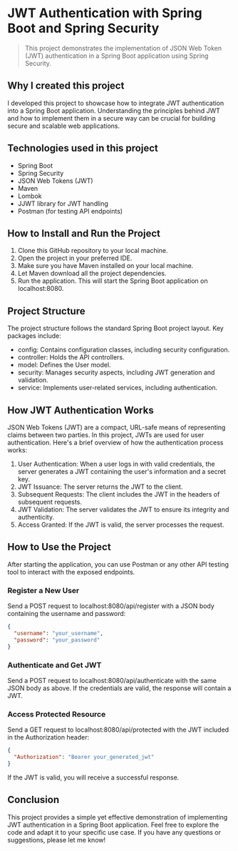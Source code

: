 # JWT Authentication with Spring Boot and Spring Security


> This project demonstrates the implementation of JSON Web Token (JWT) authentication in a Spring Boot application using Spring Security.

## Why I created this project
I developed this project to showcase how to integrate JWT authentication into a Spring Boot application. Understanding the principles behind JWT and how to implement them in a secure way can be crucial for building secure and scalable web applications.

## Technologies used in this project
- Spring Boot
- Spring Security
- JSON Web Tokens (JWT)
- Maven
- Lombok
- JJWT library for JWT handling
- Postman (for testing API endpoints)


## How to Install and Run the Project
1. Clone this GitHub repository to your local machine.
2. Open the project in your preferred IDE.
3. Make sure you have Maven installed on your local machine.
4. Let Maven download all the project dependencies.
5. Run the application. This will start the Spring Boot application on localhost:8080.

   
## Project Structure
The project structure follows the standard Spring Boot project layout. Key packages include:

- config: Contains configuration classes, including security configuration.
- controller: Holds the API controllers.
- model: Defines the User model.
- security: Manages security aspects, including JWT generation and validation.
- service: Implements user-related services, including authentication.

## How JWT Authentication Works
JSON Web Tokens (JWT) are a compact, URL-safe means of representing claims between two parties. In this project, JWTs are used for user authentication. Here's a brief overview of how the authentication process works:

1. User Authentication: When a user logs in with valid credentials, the server generates a JWT containing the user's information and a secret key.
2. JWT Issuance: The server returns the JWT to the client.
3. Subsequent Requests: The client includes the JWT in the headers of subsequent requests.
4. JWT Validation: The server validates the JWT to ensure its integrity and authenticity.
5. Access Granted: If the JWT is valid, the server processes the request.

   
## How to Use the Project

After starting the application, you can use Postman or any other API testing tool to interact with the exposed endpoints.


### Register a New User

Send a POST request to localhost:8080/api/register with a JSON body containing the username and password:

```json
{
  "username": "your_username",
  "password": "your_password"
}
```


### Authenticate and Get JWT

Send a POST request to localhost:8080/api/authenticate with the same JSON body as above. If the credentials are valid, the response will contain a JWT.

### Access Protected Resource

Send a GET request to localhost:8080/api/protected with the JWT included in the Authorization header:

```json
{
  "Authorization": "Bearer your_generated_jwt"
}
```


If the JWT is valid, you will receive a successful response.



## Conclusion
This project provides a simple yet effective demonstration of implementing JWT authentication in a Spring Boot application. Feel free to explore the code and adapt it to your specific use case. If you have any questions or suggestions, please let me know!
